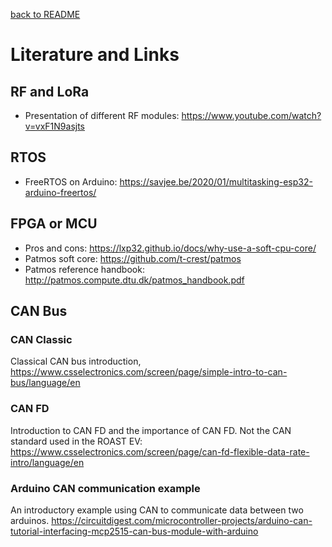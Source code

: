 [back to README](../README.md)
# Literature and Links
## RF and LoRa
* Presentation of different RF modules: https://www.youtube.com/watch?v=vxF1N9asjts

## RTOS
- FreeRTOS on Arduino: https://savjee.be/2020/01/multitasking-esp32-arduino-freertos/

## FPGA or MCU
- Pros and cons: https://lxp32.github.io/docs/why-use-a-soft-cpu-core/
- Patmos soft core: https://github.com/t-crest/patmos
- Patmos reference handbook: http://patmos.compute.dtu.dk/patmos_handbook.pdf

## CAN Bus
### CAN Classic
Classical CAN bus introduction, https://www.csselectronics.com/screen/page/simple-intro-to-can-bus/language/en
### CAN FD
Introduction to CAN FD and the importance of CAN FD. Not the CAN standard used in the ROAST EV: https://www.csselectronics.com/screen/page/can-fd-flexible-data-rate-intro/language/en
### Arduino CAN communication example
An introductory example using CAN to communicate data between two arduinos. https://circuitdigest.com/microcontroller-projects/arduino-can-tutorial-interfacing-mcp2515-can-bus-module-with-arduino
